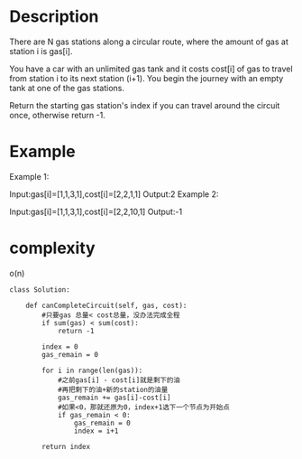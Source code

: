 # Description
There are N gas stations along a circular route, where the amount of gas at station i is gas[i].

You have a car with an unlimited gas tank and it costs cost[i] of gas to travel from station i to its next station (i+1). You begin the journey with an empty tank at one of the gas stations.

Return the starting gas station's index if you can travel around the circuit once, otherwise return -1.

# Example
Example 1:

Input:gas[i]=[1,1,3,1],cost[i]=[2,2,1,1]
Output:2
Example 2:

Input:gas[i]=[1,1,3,1],cost[i]=[2,2,10,1]
Output:-1

# complexity
o(n)
```
class Solution:

    def canCompleteCircuit(self, gas, cost):
        #只要gas 总量< cost总量，没办法完成全程
        if sum(gas) < sum(cost):
            return -1
            
        index = 0
        gas_remain = 0
        
        for i in range(len(gas)):
            #之前gas[i] - cost[i]就是剩下的油
            #再把剩下的油+新的station的油量
            gas_remain += gas[i]-cost[i]
            #如果<0，那就还原为0，index+1选下一个节点为开始点
            if gas_remain < 0:
                gas_remain = 0
                index = i+1
                
        return index
```

